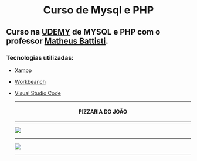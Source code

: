 <h1 align="center">Curso de Mysql e PHP
  
## Curso na [UDEMY](https://www.udemy.com/) de MYSQL e PHP com o professor [Matheus Battisti](https://www.udemy.com/user/matheus-battisti/).
  
### Tecnologias utilizadas:
  
- [Xampp](https://www.apachefriends.org/pt_br/index.html)  
- [Workbeanch](https://www.mysql.com/products/workbench/)
- [Visual Studio Code](https://code.visualstudio.com/)  
  
  <hr>
  
  <h4 align="center">PIZZARIA DO JOÃO </h4>
  
  <hr>
  
  ![](https://github.com/JhonatanBS/MySQL_PHP/blob/master/Pizzaria_do_Jo%C3%A3o/img/pizzaria.php.png)
  <hr>
  
  ![](https://github.com/JhonatanBS/MySQL_PHP/blob/master/Pizzaria_do_Jo%C3%A3o/img/dashboard.png)
  <hr>
   
  
